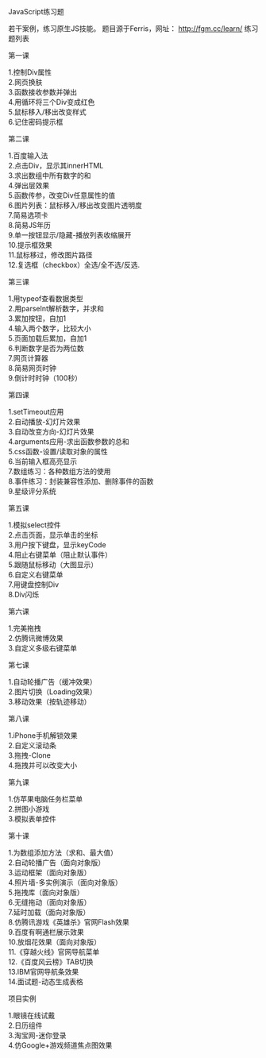 JavaScript练习题

若干案例，练习原生JS技能。
题目源于Ferris，网址： http://fgm.cc/learn/
练习题列表

第一课

1.控制Div属性<br/>
2.网页换肤<br/>
3.函数接收参数并弹出<br/>
4.用循环将三个Div变成红色<br/>
5.鼠标移入/移出改变样式<br/>
6.记住密码提示框<br/>


第二课

1.百度输入法<br/>
2.点击Div，显示其innerHTML<br/>
3.求出数组中所有数字的和<br/>
4.弹出层效果<br/>
5.函数传参，改变Div任意属性的值<br/>
6.图片列表：鼠标移入/移出改变图片透明度<br/>
7.简易选项卡<br/>
8.简易JS年历<br/>
9.单一按钮显示/隐藏-播放列表收缩展开<br/>
10.提示框效果<br/>
11.鼠标移过，修改图片路径<br/>
12.复选框（checkbox）全选/全不选/反选.<br/>


第三课

1.用typeof查看数据类型<br/>
2.用parseInt解析数字，并求和<br/>
3.累加按钮，自加1<br/>
4.输入两个数字，比较大小<br/>
5.页面加载后累加，自加1<br/>
6.判断数字是否为两位数<br/>
7.网页计算器<br/>
8.简易网页时钟<br/>
9.倒计时时钟（100秒）<br/>


第四课

1.setTimeout应用<br/>
2.自动播放-幻灯片效果<br/>
3.自动改变方向-幻灯片效果<br/>
4.arguments应用-求出函数参数的总和<br/>
5.css函数-设置/读取对象的属性<br/>
6.当前输入框高亮显示<br/>
7.数组练习：各种数组方法的使用<br/>
8.事件练习：封装兼容性添加、删除事件的函数<br/>
9.星级评分系统<br/>


第五课

1.模拟select控件<br/>
2.点击页面，显示单击的坐标<br/>
3.用户按下键盘，显示keyCode<br/>
4.阻止右键菜单（阻止默认事件）<br/>
5.跟随鼠标移动（大图显示）<br/>
6.自定义右键菜单<br/>
7.用键盘控制Div<br/>
8.Div闪烁<br/>


第六课

1.完美拖拽<br/>
2.仿腾讯微博效果<br/>
3.自定义多级右键菜单<br/>


第七课

1.自动轮播广告（缓冲效果）<br/>
2.图片切换（Loading效果）<br/>
3.移动效果（按轨迹移动）<br/>

第八课

1.iPhone手机解锁效果<br/>
2.自定义滚动条<br/>
3.拖拽-Clone<br/>
4.拖拽并可以改变大小<br/>


第九课

1.仿苹果电脑任务栏菜单<br/>
2.拼图小游戏<br/>
3.模拟表单控件<br/>


第十课

1.为数组添加方法（求和、最大值）<br/>
2.自动轮播广告（面向对象版）<br/>
3.运动框架（面向对象版）<br/>
4.照片墙-多实例演示（面向对象版）<br/>
5.拖拽库（面向对象版）<br/>
6.无缝拖动（面向对象版）<br/>
7.延时加载（面向对象版）<br/>
8.仿腾讯游戏《英雄杀》官网Flash效果<br/>
9.百度有啊通栏展示效果<br/>
10.放烟花效果（面向对象版）<br/>
11.《穿越火线》官网导航菜单<br/>
12.《百度风云榜》TAB切换<br/>
13.IBM官网导航条效果<br/>
14.面试题-动态生成表格<br/>


项目实例

1.眼镜在线试戴<br/>
2.日历组件<br/>
3.淘宝网-迷你登录<br/>
4.仿Google+游戏频道焦点图效果<br/>


